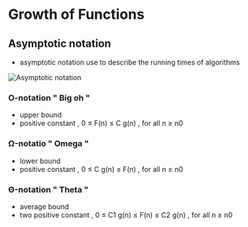# Growth of Functions
## Asymptotic notation
- asymptotic notation use to describe the running times of algorithms

![Asymptotic notation](./Asymptotic_notation)


### O-notation  " Big oh " 
- upper bound 
- positive constant , 0 ≤ F(n) ≤ C g(n) , for all n ≥ n0

### Ω-notatio " Omega "
- lower bound
- positive constant , 0 ≤ C g(n) ≤ F(n) , for all n ≥ n0


### Θ-notation  " Theta "
-  average bound
- two positive constant , 0 ≤ C1 g(n) ≤ F(n) ≤ C2 g(n) , for all n ≥ n0

